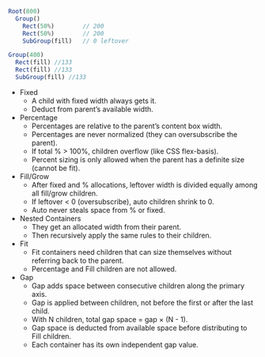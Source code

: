 ```js
Root(800)
  Group()
    Rect(50%)        // 200
    Rect(50%)        // 200
    SubGroup(fill)   // 0 leftover
```

```js
Group(400)
  Rect(fill) //133
  Rect(fill) //133
  SubGroup(fill) //133
```

- Fixed
    - A child with fixed width always gets it.
    - Deduct from parent’s available width.
- Percentage
    - Percentages are relative to the parent’s content box width.
    - Percentages are never normalized (they can oversubscribe the parent).
    - If total % > 100%, children overflow (like CSS flex-basis).
    - Percent sizing is only allowed when the parent has a definite size (cannot be fit).
- Fill/Grow
    - After fixed and % allocations, leftover width is divided equally among all fill/grow children.
    - If leftover < 0 (oversubscribe), auto children shrink to 0.
    - Auto never steals space from % or fixed.
- Nested Containers
    - They get an allocated width from their parent.
    - Then recursively apply the same rules to their children.
- Fit 
  - Fit containers need children that can size themselves without referring back to the parent.
  - Percentage and Fill children are not allowed.
- Gap
  - Gap adds space between consecutive children along the primary axis.
  - Gap is applied between children, not before the first or after the last child.
  - With N children, total gap space = gap × (N - 1).
  - Gap space is deducted from available space before distributing to Fill children.
  - Each container has its own independent gap value.


